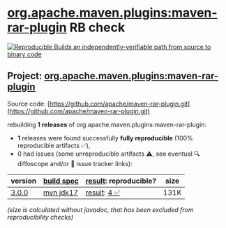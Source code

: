 [org.apache.maven.plugins:maven-rar-plugin](https://central.sonatype.com/artifact/org.apache.maven.plugins/maven-rar-plugin/versions) RB check
=======

[![Reproducible Builds](https://reproducible-builds.org/images/logos/rb.svg) an independently-verifiable path from source to binary code](https://reproducible-builds.org/)

## Project: [org.apache.maven.plugins:maven-rar-plugin](https://central.sonatype.com/artifact/org.apache.maven.plugins/maven-rar-plugin/versions)

Source code: [https://github.com/apache/maven-rar-plugin.git](https://github.com/apache/maven-rar-plugin.git)

rebuilding **1 releases** of org.apache.maven.plugins:maven-rar-plugin:
- **1** releases were found successfully **fully reproducible** (100% reproducible artifacts :white_check_mark:),
- 0 had issues (some unreproducible artifacts :warning:, see eventual :mag: diffoscope and/or :memo: issue tracker links):

| version | [build spec](/BUILDSPEC.md) | [result](https://reproducible-builds.org/docs/jvm/): reproducible? | size |
| -- | --------- | ------ | -- |
| [3.0.0](https://central.sonatype.com/artifact/org.apache.maven.plugins/maven-rar-plugin/3.0.0/pom) | [mvn jdk17](maven-rar-plugin-3.0.0.buildspec) | [result](maven-rar-plugin-3.0.0.buildinfo): [4 :white_check_mark: ](maven-rar-plugin-3.0.0.buildcompare) | 131K |

<i>(size is calculated without javadoc, that has been excluded from reproducibility checks)</i>
